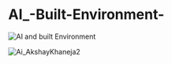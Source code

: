 # AI_-Built-Environment-


![AI and built Environment](https://github.com/user-attachments/assets/dc99d039-7779-4003-95b5-2cc2a3c9dc29)


![Ai_AkshayKhaneja2](https://github.com/user-attachments/assets/74e13b6c-a564-4cbf-a721-8378a0974bb6)


